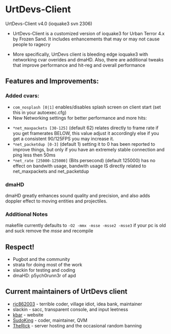 # UrtDevs-Client

UrtDevs-Client v4.0 (ioquake3 svn 2306)

* UrtDevs-Client is a customized version of ioquake3 for Urban Terror 4.x by Frozen Sand. It includes enhancements that may or may not cause people to ragecry
   

* More specifically, UrtDevs client is bleeding edge ioquake3 with networking cvar overides and dmaHD. Also, there are additional tweaks that improve performance and hit-reg and overall performance

## Features and Improvements:
  
### Added cvars:
  - ```com_nosplash [0|1]``` enables/disables splash screen on client start (set this in your autoexec.cfg)
  - New Networking settings for better performance and more hits:
   * ```*net_maxpackets [30-125]``` (default 62) relates directly to frame rate if you get framerates BELOW, this value adjust it accordingly else if you get a consistent 90/125FPS you may increase it.
   * ```*net_packetdup [0-3]``` (default 1) setting it to 0 has been reported to improve things, but only if you have an extremely stable connection and ping less then 50ms
   * ```*net_rate [25000-125000]``` (Bits persecond) (default 125000) has no effect on bandwith usage, bandwith usage IS directly related to net_maxpackets and net_packetdup 

   
### dmaHD
dmaHD greatly enhances sound quality and precision, and also adds doppler effect to moving entities and projectiles.

### Additional Notes
makefile currently defaults to ```-O2 -mmx -msse -msse2 -msse3``` if your pc is old and suck remove the *msse* and recompile

## Respect!
  - Pugbot and the community 
  - strata for doing most of the work 
  - slackin for testing and coding
  - dmaHD: p5ych0runn3r of apd 
  
## Current maintainers of UrtDevs client
  - [rjc862003](https://github.com/rjc862003) - terrible coder, village idiot, idea bank, maintainer
  - slackin - sacc, transparent console, and input leetness
  - [kbar](https://github.com/fly) - website
  - [SudoKing](https://github.com/sudoking) - coder, maintainer, QVM
  - [TheRick](https://github.com/therick) - server hosting and the occasional random banning 
